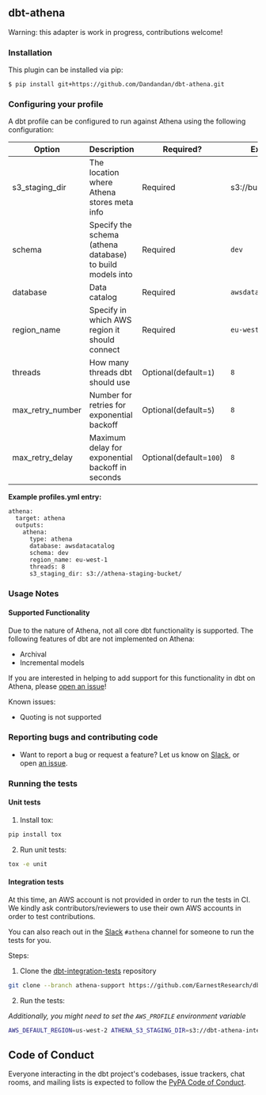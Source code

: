 ## dbt-athena

Warning: this adapter is work in progress, contributions welcome!

### Installation
This plugin can be installed via pip:
```
$ pip install git+https://github.com/Dandandan/dbt-athena.git
```

### Configuring your profile

A dbt profile can be configured to run against Athena using the following configuration:

| Option  | Description                                        | Required?               | Example                  |
|---------|----------------------------------------------------|-------------------------|--------------------------|
| s3_staging_dir  | The location where Athena stores meta info | Required  | s3://bucket/staging |
| schema  | Specify the schema (athena database) to build models into | Required | `dev` |
| database  | Data catalog | Required | `awsdatacatalog` |
| region_name | Specify in which AWS region it should connect | Required | `eu-west-1` |
| threads    | How many threads dbt should use | Optional(default=`1`) | `8` |
| max_retry_number | Number for retries for exponential backoff | Optional(default=`5`) | `8` |
| max_retry_delay  | Maximum delay for exponential backoff in seconds | Optional(default=`100`) | `8` |


**Example profiles.yml entry:**
```
athena:
  target: athena
  outputs:
    athena:
      type: athena
      database: awsdatacatalog
      schema: dev
      region_name: eu-west-1
      threads: 8
      s3_staging_dir: s3://athena-staging-bucket/
```

### Usage Notes

#### Supported Functionality
Due to the nature of Athena, not all core dbt functionality is supported.
The following features of dbt are not implemented on Athena:
- Archival
- Incremental models


If you are interested in helping to add support for this functionality in dbt on Athena, please [open an issue](https://github.com/Dandandan/dbt-athena/issues/new)!

Known issues:

- Quoting is not supported

### Reporting bugs and contributing code

-   Want to report a bug or request a feature? Let us know on [Slack](http://slack.getdbt.com/), or open [an issue](https://github.com/Dandandan/dbt-athena/issues/new).

### Running the tests

#### Unit tests

1. Install tox:

  ```bash
  pip install tox
  ```

2. Run unit tests:

  ```bash
  tox -e unit
  ```

#### Integration tests

At this time, an AWS account is not provided in order to run the tests in CI. We kindly ask contributors/reviewers to use their own AWS accounts in order to test contributions.

You can also reach out in the [Slack](http://slack.getdbt.com/) `#athena` channel for someone to run the tests for you.

Steps:

1. Clone the [dbt-integration-tests](https://github.com/fishtown-analytics/dbt-integration-tests) repository

  ```bash
  git clone --branch athena-support https://github.com/EarnestResearch/dbt-integration-tests.git
  ```

2. Run the tests:

  _Additionally, you might need to set the `AWS_PROFILE` environment variable_

  ```bash
  AWS_DEFAULT_REGION=us-west-2 ATHENA_S3_STAGING_DIR=s3://dbt-athena-integration-tests/tests/ DBT_PROFILES_DIR=$(pwd)/test/integration/ tox -e integration-athena
  ```

## Code of Conduct

Everyone interacting in the dbt project's codebases, issue trackers, chat rooms, and mailing lists is expected to follow the [PyPA Code of Conduct](https://www.pypa.io/en/latest/code-of-conduct/).

